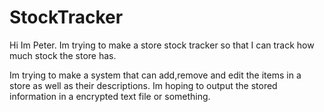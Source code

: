 # StockTracker

Hi Im Peter. Im trying to make a store stock tracker so that I can track how much stock the store has. 

Im trying to make a system that can add,remove and edit the items in a store as well as their descriptions. Im hoping to output the stored information in a encrypted text file or something. 
